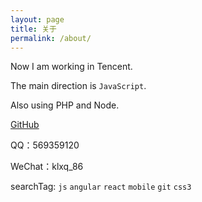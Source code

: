 ```yaml
---
layout: page
title: 关于
permalink: /about/
---
```


Now I am working in Tencent. 

The main direction is `JavaScript`. 

Also using PHP and Node.

[GitHub](https://github.com/wenpingzheng)

QQ：569359120

WeChat：klxq_86

searchTag: `js` `angular` `react` `mobile` `git` `css3` 
